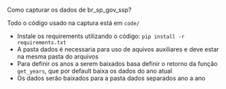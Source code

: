 Como capturar os dados de br_sp_gov_ssp?

Todo o código usado na captura está em `code/`

- Instale os requirements utilizando o código: `pip install -r requirements.txt`
- A pasta dados é necessaria para uso de aquivos auxiliares e deve estar na mesma pasta do arquivos
- Para definir os anos a serem baixados basa definir o retorno da função `get_years`, que por default baixa os dados do ano atual
- Os dados serâo baixados para a pasta dados separados ano a ano

